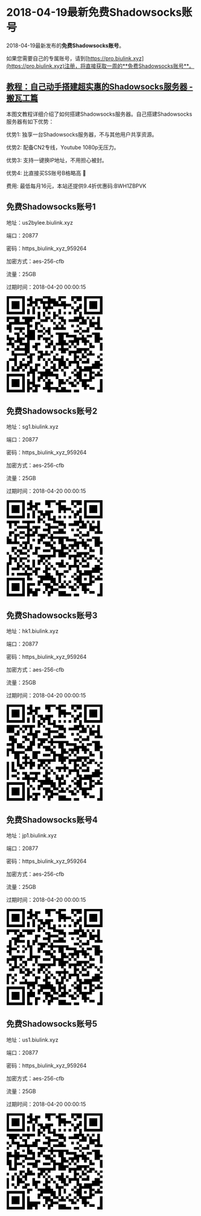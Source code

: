# 2018-04-19最新**免费Shadowsocks账号**

2018-04-19最新发布的**免费Shadowsocks账号**。

如果您需要自己的专属账号，请到[https://pro.biulink.xyz](https://pro.biulink.xyz)注册，将直接获取一周的**免费Shadowsocks账号**。

## [教程：自己动手搭建超实惠的Shadowsocks服务器 - 搬瓦工篇](https://github.com/Biulink/ShadowsocksTutorials/blob/master/%E6%95%99%E6%82%A8%E8%87%AA%E5%B7%B1%E5%8A%A8%E6%89%8B%E6%90%AD%E5%BB%BA%E8%B6%85%E5%AE%9E%E6%83%A0%E7%9A%84Shadowsocks%E6%9C%8D%E5%8A%A1%E5%99%A8%20-%20%E6%90%AC%E7%93%A6%E5%B7%A5%E7%AF%87.md)
  
  本图文教程详细介绍了如何搭建Shadowsocks服务器。自己搭建Shadowsocks服务器有如下优势：

  优势1: 独享一台Shadowsocks服务器，不与其他用户共享资源。

  优势2: 配备CN2专线，Youtube 1080p无压力。

  优势3: 支持一键换IP地址，不用担心被封。

  优势4: 比直接买SS账号B格略高 🙂

  费用: 最低每月16元，本站还提供9.4折优惠码:BWH1ZBPVK  
## 免费Shadowsocks账号1

地址：us2bylee.biulink.xyz

端口：20877

密码：https_biulink_xyz_959264

加密方式：aes-256-cfb

流量：25GB

过期时间：2018-04-20 00:00:15

![免费Shadowsocks账号](../qrcode/8dc7f921-4a72-470b-9d62-de839de11074.png)

## 免费Shadowsocks账号2

地址：sg1.biulink.xyz

端口：20877

密码：https_biulink_xyz_959264

加密方式：aes-256-cfb

流量：25GB

过期时间：2018-04-20 00:00:15

![免费Shadowsocks账号](../qrcode/f0147eb4-917e-4d5a-b2ec-cb883b630fa0.png)

## 免费Shadowsocks账号3

地址：hk1.biulink.xyz

端口：20877

密码：https_biulink_xyz_959264

加密方式：aes-256-cfb

流量：25GB

过期时间：2018-04-20 00:00:15

![免费Shadowsocks账号](../qrcode/3a602e41-1097-41a3-9ff3-ae0ccb077a4c.png)

## 免费Shadowsocks账号4

地址：jp1.biulink.xyz

端口：20877

密码：https_biulink_xyz_959264

加密方式：aes-256-cfb

流量：25GB

过期时间：2018-04-20 00:00:15

![免费Shadowsocks账号](../qrcode/7ae6a551-f7f9-4fc0-9c20-afcd9fda32d6.png)

## 免费Shadowsocks账号5

地址：us1.biulink.xyz

端口：20877

密码：https_biulink_xyz_959264

加密方式：aes-256-cfb

流量：25GB

过期时间：2018-04-20 00:00:15

![免费Shadowsocks账号](../qrcode/b255c695-2863-403e-913c-8c47bd9e1f87.png)

